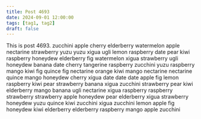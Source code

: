 ```yaml
---
title: Post 4693
date: 2024-09-01 12:00:00
tags: [tag1, tag2]
draft: false
---
```

This is post 4693.
zucchini
apple
cherry
elderberry
watermelon
apple
nectarine
strawberry
yuzu
yuzu
xigua
ugli
lemon
raspberry
date
pear
kiwi
raspberry
honeydew
elderberry
fig
watermelon
xigua
strawberry
ugli
honeydew
banana
date
cherry
tangerine
raspberry
zucchini
yuzu
raspberry
mango
kiwi
fig
quince
fig
nectarine
orange
kiwi
mango
nectarine
nectarine
quince
mango
honeydew
cherry
xigua
date
date
date
apple
fig
lemon
raspberry
kiwi
pear
strawberry
banana
xigua
zucchini
strawberry
pear
kiwi
elderberry
mango
banana
ugli
nectarine
xigua
raspberry
raspberry
strawberry
strawberry
apple
honeydew
pear
elderberry
xigua
strawberry
honeydew
yuzu
quince
kiwi
zucchini
xigua
zucchini
lemon
apple
fig
honeydew
kiwi
elderberry
elderberry
raspberry
mango
apple
zucchini
